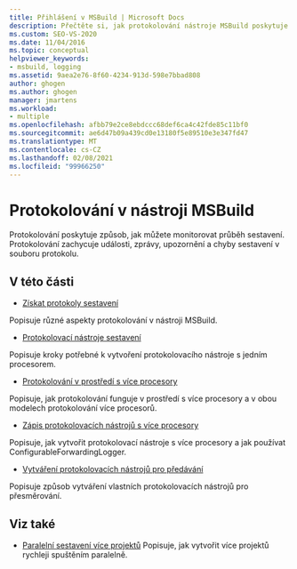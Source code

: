 ```yaml
---
title: Přihlášení v MSBuild | Microsoft Docs
description: Přečtěte si, jak protokolování nástroje MSBuild poskytuje způsob, jak monitorovat průběh sestavení zachycením událostí sestavení, zpráv, upozornění a chyb v souboru protokolu.
ms.custom: SEO-VS-2020
ms.date: 11/04/2016
ms.topic: conceptual
helpviewer_keywords:
- msbuild, logging
ms.assetid: 9aea2e76-8f60-4234-913d-598e7bbad808
author: ghogen
ms.author: ghogen
manager: jmartens
ms.workload:
- multiple
ms.openlocfilehash: afbb79e2ce8ebdccc68def6ca4c42fde85c11bf0
ms.sourcegitcommit: ae6d47b09a439cd0e13180f5e89510e3e347fd47
ms.translationtype: MT
ms.contentlocale: cs-CZ
ms.lasthandoff: 02/08/2021
ms.locfileid: "99966250"
---
```

# <a name="logging-in-msbuild"></a>Protokolování v nástroji MSBuild

Protokolování poskytuje způsob, jak můžete monitorovat průběh sestavení. Protokolování zachycuje události, zprávy, upozornění a chyby sestavení v souboru protokolu.

## <a name="in-this-section"></a>V této části

- [Získat protokoly sestavení](../msbuild/obtaining-build-logs-with-msbuild.md)

 Popisuje různé aspekty protokolování v nástroji MSBuild.

- [Protokolovací nástroje sestavení](../msbuild/build-loggers.md)

 Popisuje kroky potřebné k vytvoření protokolovacího nástroje s jedním procesorem.

- [Protokolování v prostředí s více procesory](../msbuild/logging-in-a-multi-processor-environment.md)

 Popisuje, jak protokolování funguje v prostředí s více procesory a v obou modelech protokolování více procesorů.

- [Zápis protokolovacích nástrojů s více procesory](../msbuild/writing-multi-processor-aware-loggers.md)

 Popisuje, jak vytvořit protokolovací nástroje s více procesory a jak používat ConfigurableForwardingLogger.

- [Vytváření protokolovacích nástrojů pro předávání](../msbuild/creating-forwarding-loggers.md)

 Popisuje způsob vytváření vlastních protokolovacích nástrojů pro přesměrování.

## <a name="see-also"></a>Viz také

- [Paralelní sestavení více projektů](../msbuild/building-multiple-projects-in-parallel-with-msbuild.md) Popisuje, jak vytvořit více projektů rychleji spuštěním paralelně.
